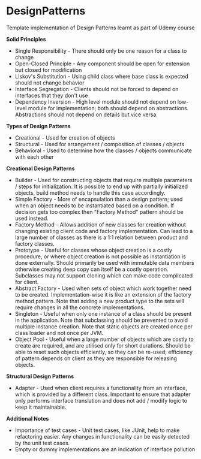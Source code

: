 # DesignPatterns
Template implementation of Design Patterns learnt as part of Udemy course

<b> Solid Principles </b>
<ul>
    <li> Single Responsibility - There should only be one reason for a class to change </li>
    <li> Open-Closed Principle - Any component should be open for extension but closed for modification </li>
    <li> Liskov's Substitution - Using child class where base class is expected should not change behavior </li>
    <li> Interface Segregation - Clients should not be forced to depend on interfaces that they don't use </li>
    <li> Dependency Inversion - High level module should not depend on low-level module for implementation; both should 
    depend on abstractions. Abstractions should not depend on details but vice versa. </li>
</ul>

<b> Types of Design Patterns </b>
<ul>
    <li> Creational - Used for creation of objects </li>
    <li> Structural - Used for arrangement / composition of classes / objects </li>
    <li> Behavioral - Used to determine how the classes / objects communicate with each other </li>
</ul>

<b> Creational Design Patterns </b>
<ul>
    <li> Builder - Used for constructing objects that require multiple parameters / steps for initialization. It is
    possible to end up with partially initialized objects, build method needs to handle this case accordingly. </li>
    <li> Simple Factory - More of encapsulation than a design pattern; used when an object needs to be instantiated
    based on a condition. If decision gets too complex then "Factory Method" pattern should be used instead. </li>
    <li> Factory Method - Allows addition of new classes for creation without changing existing client code and factory
    implementation. Can lead to a large number of classes as there is a 1:1 relation between product and factory
    classes. </li>
    <li> Prototype - Useful for classes whose object creation is a costly procedure, or where object creation is not 
    possible as instantiation is done externally. Should primarily be used with immutable data members otherwise
    creating deep copy can itself be a costly operation. Subclasses may not support cloning which can make code 
    complicated for client. </li>
    <li> Abstract Factory - Used when sets of object which work together need to be created. Implementation-wise it is
    like an extension of the factory method pattern. Note that adding a new product type to the sets will require
    changes in all the concrete implementations. </li>
    <li> Singleton - Useful when only one instance of a class should be present in the application. Note that
    subclassing should be prevented to avoid multiple instance creation. Note that static objects are created once 
    per class loader and not once per JVM. </li>
    <li> Object Pool - Useful when a large number of objects which are costly to create are required, and are utilised 
    only for short durations. Should be able to reset such objects efficiently, so they can be re-used; efficiency of
    pattern depends on client as they are responsible for releasing objects. </li>
</ul>

<b> Structural Design Patterns </b>
<ul>
    <li>  Adapter - Used when client requires a functionality from an interface, which is provided by a different class.
    Important to ensure that adapter only performs interface translation and does not add / modify logic to keep it
    maintainable. </li>
</ul>

<b> Additional Notes </b>
<ul>
    <li> Importance of test cases - Unit test cases, like JUnit, help to make refactoring easier. Any changes in
    functionality can be easily detected by the unit test cases. </li>
    <li> Empty or dummy implementations are an indication of interface pollution </li>
</ul>